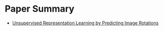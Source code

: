 # Paper Summary
- [Unsupervised Representation Learning by Predicting Image Rotations](https://arxiv.org/pdf/1803.07728.pdf)